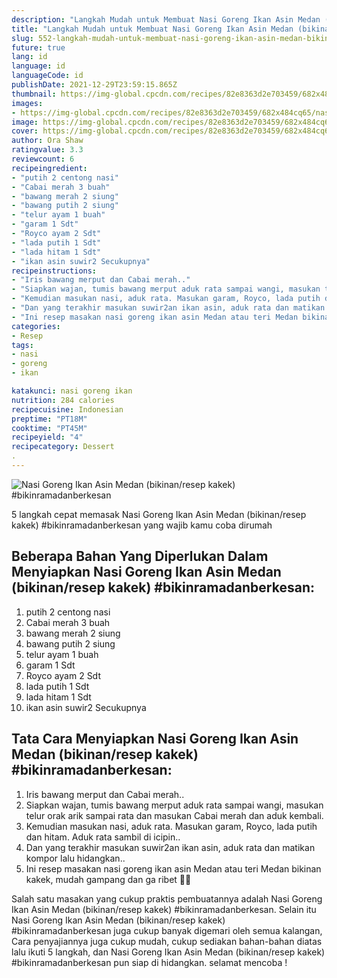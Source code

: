 ```yaml
---
description: "Langkah Mudah untuk Membuat Nasi Goreng Ikan Asin Medan (bikinan/resep kakek) #bikinramadanberkesan Anti Gagal"
title: "Langkah Mudah untuk Membuat Nasi Goreng Ikan Asin Medan (bikinan/resep kakek) #bikinramadanberkesan Anti Gagal"
slug: 552-langkah-mudah-untuk-membuat-nasi-goreng-ikan-asin-medan-bikinan-resep-kakek-bikinramadanberkesan-anti-gagal
future: true
lang: id
language: id
languageCode: id
publishDate: 2021-12-29T23:59:15.865Z 
thumbnail: https://img-global.cpcdn.com/recipes/82e8363d2e703459/682x484cq65/nasi-goreng-ikan-asin-medan-bikinanresep-kakek-bikinramadanberkesan-foto-resep-utama.png
images:
- https://img-global.cpcdn.com/recipes/82e8363d2e703459/682x484cq65/nasi-goreng-ikan-asin-medan-bikinanresep-kakek-bikinramadanberkesan-foto-resep-utama.png
image: https://img-global.cpcdn.com/recipes/82e8363d2e703459/682x484cq65/nasi-goreng-ikan-asin-medan-bikinanresep-kakek-bikinramadanberkesan-foto-resep-utama.png
cover: https://img-global.cpcdn.com/recipes/82e8363d2e703459/682x484cq65/nasi-goreng-ikan-asin-medan-bikinanresep-kakek-bikinramadanberkesan-foto-resep-utama.png
author: Ora Shaw
ratingvalue: 3.3
reviewcount: 6
recipeingredient:
- "putih 2 centong nasi"
- "Cabai merah 3 buah"
- "bawang merah 2 siung"
- "bawang putih 2 siung"
- "telur ayam 1 buah"
- "garam 1 Sdt"
- "Royco ayam 2 Sdt"
- "lada putih 1 Sdt"
- "lada hitam 1 Sdt"
- "ikan asin suwir2 Secukupnya"
recipeinstructions:
- "Iris bawang merput dan Cabai merah.."
- "Siapkan wajan, tumis bawang merput aduk rata sampai wangi, masukan telur orak arik sampai rata dan masukan Cabai merah dan aduk kembali."
- "Kemudian masukan nasi, aduk rata. Masukan garam, Royco, lada putih dan hitam. Aduk rata sambil di icipin.."
- "Dan yang terakhir masukan suwir2an ikan asin, aduk rata dan matikan kompor lalu hidangkan.."
- "Ini resep masakan nasi goreng ikan asin Medan atau teri Medan bikinan kakek, mudah gampang dan ga ribet 👏🏻"
categories:
- Resep
tags:
- nasi
- goreng
- ikan

katakunci: nasi goreng ikan 
nutrition: 284 calories
recipecuisine: Indonesian
preptime: "PT18M"
cooktime: "PT45M"
recipeyield: "4"
recipecategory: Dessert
. 
---
```



![Nasi Goreng Ikan Asin Medan (bikinan/resep kakek) #bikinramadanberkesan](https://img-global.cpcdn.com/recipes/82e8363d2e703459/682x484cq65/nasi-goreng-ikan-asin-medan-bikinanresep-kakek-bikinramadanberkesan-foto-resep-utama.png)

5 langkah cepat memasak  Nasi Goreng Ikan Asin Medan (bikinan/resep kakek) #bikinramadanberkesan yang wajib kamu coba dirumah

<!--inarticleads1-->

## Beberapa Bahan Yang Diperlukan Dalam Menyiapkan Nasi Goreng Ikan Asin Medan (bikinan/resep kakek) #bikinramadanberkesan:

1. putih 2 centong nasi
1. Cabai merah 3 buah
1. bawang merah 2 siung
1. bawang putih 2 siung
1. telur ayam 1 buah
1. garam 1 Sdt
1. Royco ayam 2 Sdt
1. lada putih 1 Sdt
1. lada hitam 1 Sdt
1. ikan asin suwir2 Secukupnya



<!--inarticleads2-->

## Tata Cara Menyiapkan Nasi Goreng Ikan Asin Medan (bikinan/resep kakek) #bikinramadanberkesan:

1. Iris bawang merput dan Cabai merah..
1. Siapkan wajan, tumis bawang merput aduk rata sampai wangi, masukan telur orak arik sampai rata dan masukan Cabai merah dan aduk kembali.
1. Kemudian masukan nasi, aduk rata. Masukan garam, Royco, lada putih dan hitam. Aduk rata sambil di icipin..
1. Dan yang terakhir masukan suwir2an ikan asin, aduk rata dan matikan kompor lalu hidangkan..
1. Ini resep masakan nasi goreng ikan asin Medan atau teri Medan bikinan kakek, mudah gampang dan ga ribet 👏🏻




Salah satu masakan yang cukup praktis pembuatannya adalah  Nasi Goreng Ikan Asin Medan (bikinan/resep kakek) #bikinramadanberkesan. Selain itu  Nasi Goreng Ikan Asin Medan (bikinan/resep kakek) #bikinramadanberkesan  juga cukup banyak digemari oleh semua kalangan, Cara penyajiannya juga cukup mudah, cukup sediakan bahan-bahan diatas lalu ikuti 5 langkah, dan  Nasi Goreng Ikan Asin Medan (bikinan/resep kakek) #bikinramadanberkesan  pun siap di hidangkan. selamat mencoba !
